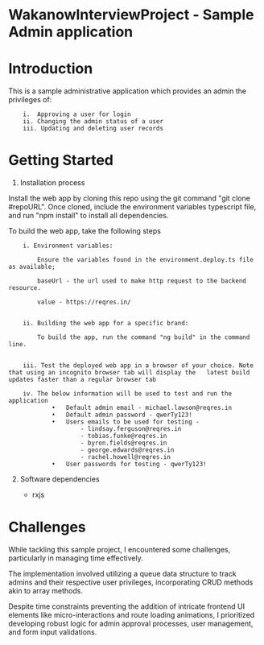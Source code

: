# WakanowInterviewProject - Sample Admin application

# Introduction

This is a sample administrative application which provides an admin the privileges of:

        i.  Approving a user for login
        ii. Changing the admin status of a user
        iii. Updating and deleting user records

# Getting Started

1. Installation process

Install the web app by cloning this repo using the git command "git clone #repoURL". Once cloned, include the environment variables typescript file, and run "npm install" to install all dependencies.

To build the web app, take the following steps

        i. Environment variables:

            Ensure the variables found in the environment.deploy.ts file as available;

            baseUrl - the url used to make http request to the backend resource.

            value - https://reqres.in/


        ii. Building the web app for a specific brand:

            To build the app, run the command "ng build" in the command line.


        iii. Test the deployed web app in a browser of your choice. Note that using an incognito browser tab will display the   latest build updates faster than a regular browser tab

        iv. The below information will be used to test and run the application
                •	Default admin email - michael.lawson@reqres.in
                •	Default admin password - qwerTy123!
                •	Users emails to be used for testing -
                        - lindsay.ferguson@reqres.in
                        - tobias.funke@reqres.in
                        - byron.fields@reqres.in
                        - george.edwards@reqres.in
                        - rachel.howell@reqres.in
                •	User passwords for testing - qwerTy123!

2. Software dependencies

   - rxjs

# Challenges

While tackling this sample project, I encountered some challenges, particularly in managing time effectively.

The implementation involved utilizing a queue data structure to track admins and their respective user privileges, incorporating CRUD methods akin to array methods.

Despite time constraints preventing the addition of intricate frontend UI elements like micro-interactions and route loading animations, I prioritized developing robust logic for admin approval processes, user management, and form input validations.
